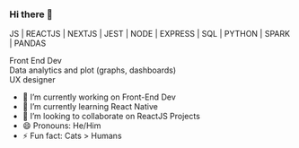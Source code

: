 ### Hi there 👋

JS | REACTJS | NEXTJS | JEST | NODE | EXPRESS | SQL | PYTHON | SPARK | PANDAS

Front End Dev <br>
Data analytics and plot (graphs, dashboards) <br>
UX designer <br>

- 🔭 I’m currently working on Front-End Dev
- 🌱 I’m currently learning React Native
- 👯 I’m looking to collaborate on ReactJS Projects
- 😄 Pronouns: He/Him
- ⚡ Fun fact: Cats > Humans

<!--



-->
